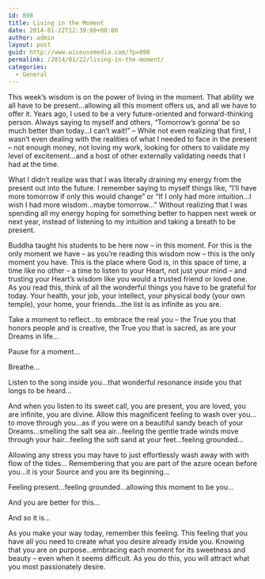 ```yaml
---
id: 898
title: Living in the Moment
date: 2014-01-22T12:39:00+00:00
author: admin
layout: post
guid: http://www.wiseusemedia.com/?p=898
permalink: /2014/01/22/living-in-the-moment/
categories:
  - General
---
```

This week&#8217;s wisdom is on the power of living in the moment. That ability we all have to be present&#8230;allowing all this moment offers us, and all we have to offer it. Years ago, I used to be a very future-oriented and forward-thinking person. Always saying to myself and others, &#8220;Tomorrow&#8217;s gonna&#8217; be so much better than today&#8230;I can&#8217;t wait!&#8221; &#8211; While not even realizing that first, I wasn&#8217;t even dealing with the realities of what I needed to face in the present &#8211; not enough money, not loving my work, looking for others to validate my level of excitement&#8230;and a host of other externally validating needs that I had at the time.

What I didn&#8217;t realize was that I was literally draining my energy from the present out into the future. I remember saying to myself things like, &#8220;I&#8217;ll have more tomorrow if only this would change&#8221; or &#8220;If I only had more intuition&#8230;I wish I had more wisdom&#8230;maybe tomorrow&#8230;&#8221; Without realizing that I was spending all my energy hoping for something better to happen next week or next year, instead of listening to my intuition and taking a breath to be present.

Buddha taught his students to be here now &#8211; in this moment. For this is the only moment we have &#8211; as you&#8217;re reading this wisdom now &#8211; this is the only moment you have. This is the place where God is, in this space of time, a time like no other &#8211; a time to listen to your Heart, not just your mind &#8211; and trusting your Heart&#8217;s wisdom like you would a trusted friend or loved one. As you read this, think of all the wonderful things you have to be grateful for today. Your health, your job, your intellect, your physical body (your own temple), your home, your friends&#8230;the list is as infinite as you are.

Take a moment to reflect&#8230;to embrace the real you &#8211; the True you that honors people and is creative, the True you that is sacred, as are your Dreams in life&#8230;

Pause for a moment&#8230;

Breathe&#8230;

Listen to the song inside you&#8230;that wonderful resonance inside you that longs to be heard&#8230;

And when you listen to its sweet call, you are present, you are loved, you are infinite, you are divine. Allow this magnificent feeling to wash over you&#8230;to move through you&#8230;as if you were on a beautiful sandy beach of your Dreams&#8230;smelling the salt sea air&#8230;feeling the gentle trade winds move through your hair&#8230;feeling the soft sand at your feet&#8230;feeling grounded&#8230;

Allowing any stress you may have to just effortlessly wash away with with flow of the tides&#8230; Remembering that you are part of the azure ocean before you&#8230;it is your Source and you are its beginning&#8230;

Feeling present&#8230;feeling grounded&#8230;allowing this moment to be you&#8230;

And you are better for this&#8230;

And so it is&#8230;

As you make your way today, remember this feeling. This feeling that you have all you need to create what you desire already inside you. Knowing that you are on purpose&#8230;embracing each moment for its sweetness and beauty &#8211; even when it seems difficult. As you do this, you will attract what you most passionately desire.